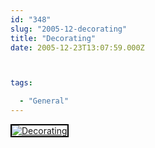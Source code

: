 ```yaml
---
id: "348"
slug: "2005-12-decorating"
title: "Decorating"
date: 2005-12-23T13:07:59.000Z



tags:

  - "General"
---
```

<div class="sqs-html-content">
  <div style="float: left; margin-right: 10px; margin-bottom: 10px;"> <a href="http://www.flickr.com/photos/mclazarus/76629967/" title="Decorating"><img src="http://static.flickr.com/36/76629967_2e3186b7fb_m.jpg" alt="Decorating" style="border: solid 2px #000000;" /></a>
</div>
<p><br clear="all" /></p>
</div>
